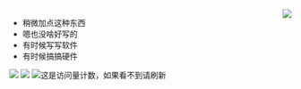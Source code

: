 <a href="#">
<img align="right" src="https://github-readme-stats.vercel.app/api?username=coloryr&show_icons=true">
</a>

- 稍微加点这种东西  
- 嗯也没啥好写的  
- 有时候写写软件
- 有时候搞搞硬件

![](https://img.shields.io/badge/JAVA-JVM-green)
![](https://img.shields.io/badge/C%23-.net5-green)
![这是访问量计数，如果看不到请刷新](https://jwenjian-visitor-badge-5.glitch.me/badge?page_id=coloryr.coloyr.readme)
